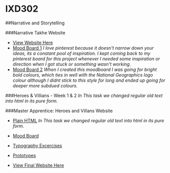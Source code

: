 # IXD302

##Narrative and Storytelling

###Narrative Takhe Website
- [View Website Here](https://amygrahamie.github.io/Bird-Project/index.html)
- [Mood Board 1](https://uk.pinterest.com/grahamie/bird-project/)
*I love pinterest because it doesn't narrow down your ideas, its a constant pool of inspiration. I kept coming back to my pinterest board for this project whenever I needed some inspiration or direction when I got stuck or something wasn't working.*
- [Mood Board 2](https://amygrahamie.github.io/IXD302/images/moodboard.jpg)
*When I created this moodboard I was going for bright bold colours, which ties in well with the National Geographics logo colour although I didnt stick to this style for long and ended up going for deeper more subdued colours.*

###Heroes & Villians - Week 1 & 2
*In This task we changed regular old text into html in its pure form.*

###Master Apprentice: Heroes and Villans Website

- [Plain HTML](https://amygrahamie.github.io/IXD302/Sherlock-Holmes/index.html)
*In This task we changed regular old text into html in its pure form.*
- [Mood Board](https://uk.pinterest.com/grahamie/sherlock-holmes-uni/)

- [Typography Excercises]()

- [Prototypes]()

- [View Final Website Here](https://amygrahamie.github.io/IXD302/Sherlock-Holmes/heroes-and-villains2.html)
